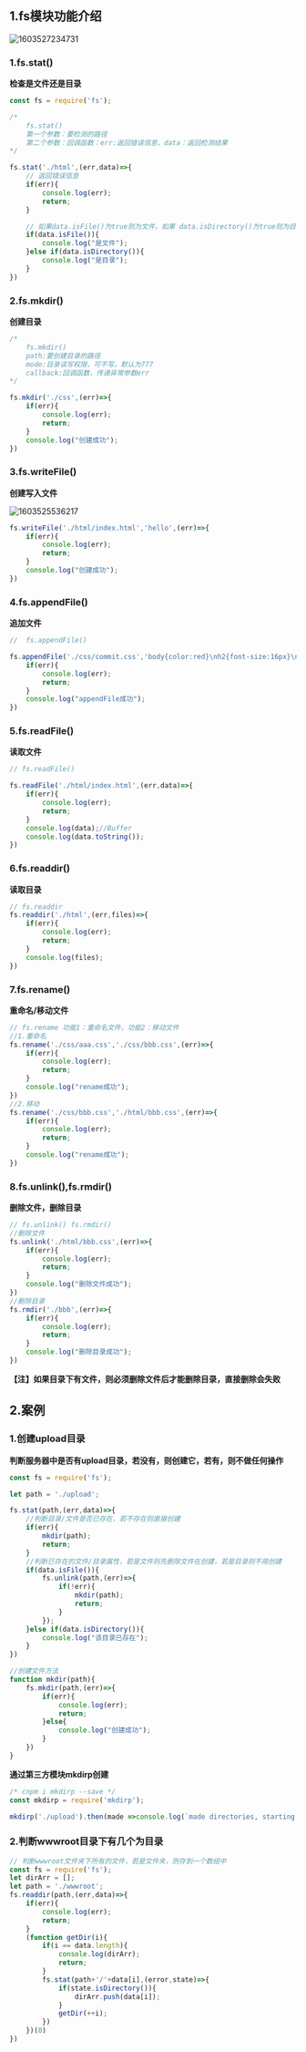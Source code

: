 ## 1.fs模块功能介绍

![1603527234731](assets/1603527234731.png)

### 1.fs.stat()

**检查是文件还是目录**

```javascript
const fs = require('fs');

/*
    fs.stat()
    第一个参数：要检测的路径
    第二个参数：回调函数：err:返回错误信息，data：返回检测结果
*/

fs.stat('./html',(err,data)=>{
    // 返回错误信息
    if(err){
        console.log(err);
        return;
    }

    // 如果data.isFile()为true则为文件，如果 data.isDirectory()为true则为目录
    if(data.isFile()){
        console.log("是文件");
    }else if(data.isDirectory()){
        console.log("是目录");
    }
})
```

### 2.fs.mkdir()

**创建目录**

```javascript
/* 
    fs.mkdir()
    path:要创建目录的路径
    mode:目录读写权限，可不写，默认为777
    callback:回调函数，传递异常参数err
*/

fs.mkdir('./css',(err)=>{
    if(err){
        console.log(err);
        return;
    }
    console.log("创建成功");
})
```

### 3.fs.writeFile()

**创建写入文件**

![1603525536217](assets/1603525536217.png)

```javascript
fs.writeFile('./html/index.html','hello',(err)=>{
    if(err){
        console.log(err);
        return;
    }
    console.log("创建成功");
})
```

### 4.fs.appendFile()

**追加文件**

```javascript
//  fs.appendFile()

fs.appendFile('./css/commit.css','body{color:red}\nh2{font-size:16px}\n*{margin:0}',(err)=>{
    if(err){
        console.log(err);
        return;
    }
    console.log("appendFile成功");
})
```

### 5.fs.readFile()

**读取文件**

```javascript
// fs.readFile()

fs.readFile('./html/index.html',(err,data)=>{
    if(err){
        console.log(err);
        return;
    }
    console.log(data);//Buffer
    console.log(data.toString());
})
```

### 6.fs.readdir()

**读取目录**

```javascript
// fs.readdir
fs.readdir('./html',(err,files)=>{
    if(err){
        console.log(err);
        return;
    }
    console.log(files);
})
```

### 7.fs.rename()

**重命名/移动文件**

```javascript
// fs.rename 功能1：重命名文件，功能2：移动文件
//1.重命名
fs.rename('./css/aaa.css','./css/bbb.css',(err)=>{
    if(err){
        console.log(err);
        return;
    }
    console.log("rename成功");
})
//2.移动
fs.rename('./css/bbb.css','./html/bbb.css',(err)=>{
    if(err){
        console.log(err);
        return;
    }
    console.log("rename成功");
})
```

### 8.fs.unlink(),fs.rmdir()

**删除文件，删除目录**

```javascript
// fs.unlink() fs.rmdir()
//删除文件
fs.unlink('./html/bbb.css',(err)=>{
    if(err){
        console.log(err);
        return;
    }
    console.log("删除文件成功");
})
//删除目录
fs.rmdir('./bbb',(err)=>{
    if(err){
        console.log(err);
        return;
    }
    console.log("删除目录成功");
})
```

**【注】如果目录下有文件，则必须删除文件后才能删除目录，直接删除会失败**

## 2.案例

### 1.创建upload目录

**判断服务器中是否有upload目录，若没有，则创建它，若有，则不做任何操作**

```javascript
const fs = require('fs');

let path = './upload';

fs.stat(path,(err,data)=>{
    //判断目录/文件是否已存在，若不存在则直接创建
    if(err){
        mkdir(path);
        return;
    }
    //判断已存在的文件/目录属性，若是文件则先删除文件在创建，若是目录则不用创建
    if(data.isFile()){
        fs.unlink(path,(err)=>{
            if(!err){
                mkdir(path);
                return;
            }
        });
    }else if(data.isDirectory()){
        console.log("该目录已存在");
    }
})

//创建文件方法
function mkdir(path){
    fs.mkdir(path,(err)=>{
        if(err){
            console.log(err);
            return;
        }else{
            console.log("创建成功");
        }
    })
}
```

**通过第三方模块mkdirp创建**

```javascript
/* cnpm i mkdirp --save */
const mkdirp = require('mkdirp');

mkdirp('./upload').then(made =>console.log(`made directories, starting with ${made}`))
```

### 2.判断wwwroot目录下有几个为目录

```javascript
// 判断wwwroot文件夹下所有的文件，若是文件夹，则存到一个数组中
const fs = require('fs');
let dirArr = [];
let path = './wwwroot';
fs.readdir(path,(err,data)=>{
    if(err){
        console.log(err);
        return;
    }
    (function getDir(i){
        if(i == data.length){
            console.log(dirArr);
            return;
        }
        fs.stat(path+'/'+data[i],(error,state)=>{
            if(state.isDirectory()){
                dirArr.push(data[i]);
            }
            getDir(++i);
        })
    })(0)
})
```
